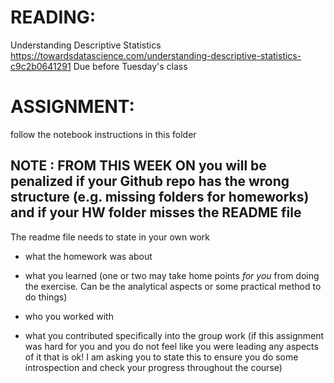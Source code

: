 # READING: 
Understanding Descriptive Statistics https://towardsdatascience.com/understanding-descriptive-statistics-c9c2b0641291
Due before Tuesday's class

# ASSIGNMENT: 
follow the notebook instructions in this folder


## NOTE : FROM THIS WEEK ON you will be penalized if your Github repo has the wrong structure (e.g. missing folders for homeworks) and if your HW folder misses the README file

The readme file needs to state  in your own work

- what the homework was about 

- what you learned (one or two may take home points _for you_ from doing the exercise. Can be the analytical aspects or some practical method to do things)

- who you worked with

- what you contributed specifically into the group work (if this assignment was hard for you and you do not feel like you were leading any aspects of it that is ok! I am asking you to state this to ensure you do some introspection and check your progress throughout the course)
